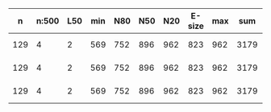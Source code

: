 n    |n:500  |L50  |min  |N80  |N50  |N20  |E-size  |max  |sum   |name
---  |---    |---  |---  |---  |---  |---  |---     |---  |---   |---
129  |4      |2    |569  |752  |896  |962  |823     |962  |3179  |SRR4841864-unitigs.fa
129  |4      |2    |569  |752  |896  |962  |823     |962  |3179  |SRR4841864-contigs.fa
129  |4      |2    |569  |752  |896  |962  |823     |962  |3179  |SRR4841864-scaffolds.fa
